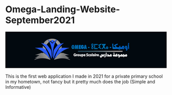 # Omega-Landing-Website-September2021
<img src="img/omega_banner.png" alt="Header Image" style="max-width:100%; height:auto;">

This is the first web application I made in 2021 for a private primary school in my hometown, not fancy but it pretty much does the job (Simple and Informative)
